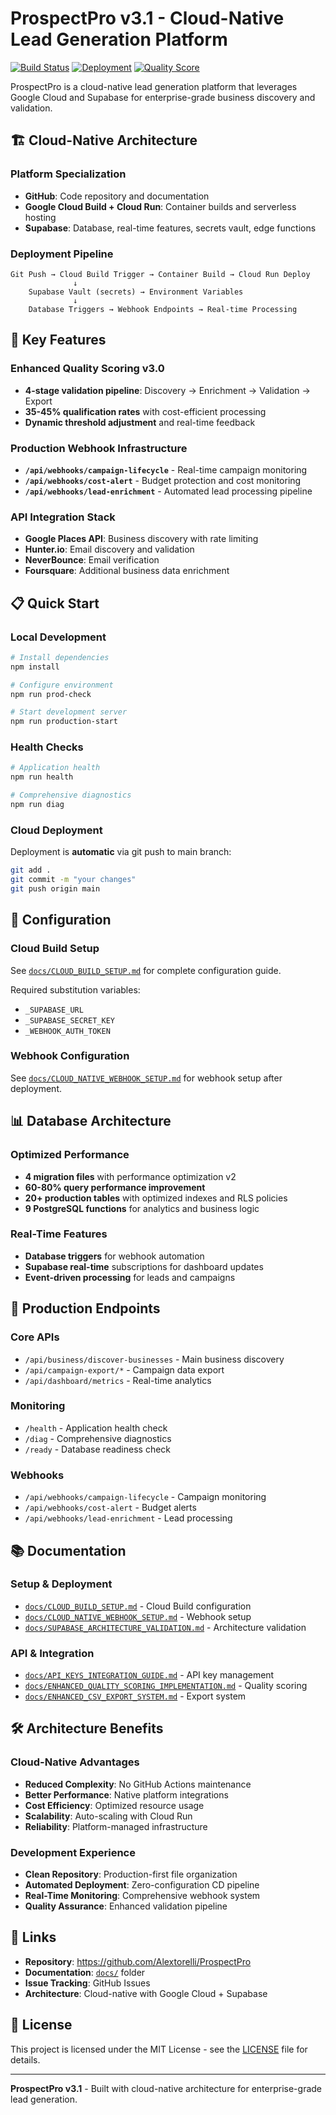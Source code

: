 # ProspectPro v3.1 - Cloud-Native Lead Generation Platform

[![Build Status](https://img.shields.io/badge/build-passing-brightgreen)](https://github.com/Alextorelli/ProspectPro)
[![Deployment](https://img.shields.io/badge/deployment-cloud--native-blue)](https://github.com/Alextorelli/ProspectPro)
[![Quality Score](https://img.shields.io/badge/quality--score-v3.0-success)](https://github.com/Alextorelli/ProspectPro)

ProspectPro is a cloud-native lead generation platform that leverages Google Cloud and Supabase for enterprise-grade business discovery and validation.

## 🏗️ **Cloud-Native Architecture**

### **Platform Specialization**

- **GitHub**: Code repository and documentation
- **Google Cloud Build + Cloud Run**: Container builds and serverless hosting
- **Supabase**: Database, real-time features, secrets vault, edge functions

### **Deployment Pipeline**

```
Git Push → Cloud Build Trigger → Container Build → Cloud Run Deploy
              ↓
    Supabase Vault (secrets) → Environment Variables
              ↓
    Database Triggers → Webhook Endpoints → Real-time Processing
```

## 🚀 **Key Features**

### **Enhanced Quality Scoring v3.0**

- **4-stage validation pipeline**: Discovery → Enrichment → Validation → Export
- **35-45% qualification rates** with cost-efficient processing
- **Dynamic threshold adjustment** and real-time feedback

### **Production Webhook Infrastructure**

- **`/api/webhooks/campaign-lifecycle`** - Real-time campaign monitoring
- **`/api/webhooks/cost-alert`** - Budget protection and cost monitoring
- **`/api/webhooks/lead-enrichment`** - Automated lead processing pipeline

### **API Integration Stack**

- **Google Places API**: Business discovery with rate limiting
- **Hunter.io**: Email discovery and validation
- **NeverBounce**: Email verification
- **Foursquare**: Additional business data enrichment

## 📋 **Quick Start**

### **Local Development**

```bash
# Install dependencies
npm install

# Configure environment
npm run prod-check

# Start development server
npm run production-start
```

### **Health Checks**

```bash
# Application health
npm run health

# Comprehensive diagnostics
npm run diag
```

### **Cloud Deployment**

Deployment is **automatic** via git push to main branch:

```bash
git add .
git commit -m "your changes"
git push origin main
```

## 🔧 **Configuration**

### **Cloud Build Setup**

See [`docs/CLOUD_BUILD_SETUP.md`](docs/CLOUD_BUILD_SETUP.md) for complete configuration guide.

Required substitution variables:

- `_SUPABASE_URL`
- `_SUPABASE_SECRET_KEY`
- `_WEBHOOK_AUTH_TOKEN`

### **Webhook Configuration**

See [`docs/CLOUD_NATIVE_WEBHOOK_SETUP.md`](docs/CLOUD_NATIVE_WEBHOOK_SETUP.md) for webhook setup after deployment.

## 📊 **Database Architecture**

### **Optimized Performance**

- **4 migration files** with performance optimization v2
- **60-80% query performance improvement**
- **20+ production tables** with optimized indexes and RLS policies
- **9 PostgreSQL functions** for analytics and business logic

### **Real-Time Features**

- **Database triggers** for webhook automation
- **Supabase real-time** subscriptions for dashboard updates
- **Event-driven processing** for leads and campaigns

## 🎯 **Production Endpoints**

### **Core APIs**

- `/api/business/discover-businesses` - Main business discovery
- `/api/campaign-export/*` - Campaign data export
- `/api/dashboard/metrics` - Real-time analytics

### **Monitoring**

- `/health` - Application health check
- `/diag` - Comprehensive diagnostics
- `/ready` - Database readiness check

### **Webhooks**

- `/api/webhooks/campaign-lifecycle` - Campaign monitoring
- `/api/webhooks/cost-alert` - Budget alerts
- `/api/webhooks/lead-enrichment` - Lead processing

## 📚 **Documentation**

### **Setup & Deployment**

- [`docs/CLOUD_BUILD_SETUP.md`](docs/CLOUD_BUILD_SETUP.md) - Cloud Build configuration
- [`docs/CLOUD_NATIVE_WEBHOOK_SETUP.md`](docs/CLOUD_NATIVE_WEBHOOK_SETUP.md) - Webhook setup
- [`docs/SUPABASE_ARCHITECTURE_VALIDATION.md`](docs/SUPABASE_ARCHITECTURE_VALIDATION.md) - Architecture validation

### **API & Integration**

- [`docs/API_KEYS_INTEGRATION_GUIDE.md`](docs/API_KEYS_INTEGRATION_GUIDE.md) - API key management
- [`docs/ENHANCED_QUALITY_SCORING_IMPLEMENTATION.md`](docs/ENHANCED_QUALITY_SCORING_IMPLEMENTATION.md) - Quality scoring
- [`docs/ENHANCED_CSV_EXPORT_SYSTEM.md`](docs/ENHANCED_CSV_EXPORT_SYSTEM.md) - Export system

## 🛠️ **Architecture Benefits**

### **Cloud-Native Advantages**

- **Reduced Complexity**: No GitHub Actions maintenance
- **Better Performance**: Native platform integrations
- **Cost Efficiency**: Optimized resource usage
- **Scalability**: Auto-scaling with Cloud Run
- **Reliability**: Platform-managed infrastructure

### **Development Experience**

- **Clean Repository**: Production-first file organization
- **Automated Deployment**: Zero-configuration CD pipeline
- **Real-Time Monitoring**: Comprehensive webhook system
- **Quality Assurance**: Enhanced validation pipeline

## 🔗 **Links**

- **Repository**: https://github.com/Alextorelli/ProspectPro
- **Documentation**: [`docs/`](docs/) folder
- **Issue Tracking**: GitHub Issues
- **Architecture**: Cloud-native with Google Cloud + Supabase

## 📄 **License**

This project is licensed under the MIT License - see the [LICENSE](LICENSE) file for details.

---

**ProspectPro v3.1** - Built with cloud-native architecture for enterprise-grade lead generation.
